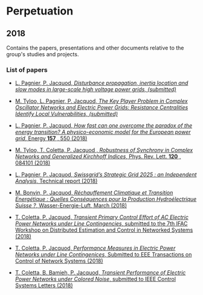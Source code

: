 # Perpetuation
## 2018
Contains the papers, presentations and other documents relative to the group's studies and projects.

### List of papers
*  [L. Pagnier, P. Jacquod, *Disturbance propagation, inertia location and slow modes in large-scale high voltage power grids, (submitted)*](https://github.com/GeeeHesso/Perpetuation/tree/master/2018/Papers/inertia)

*  [M. Tyloo, L. Pagnier, P. Jacquod, *The Key Player Problem in Complex Oscillator Networks and Electric Power Grids: Resistance Centralities Identify Local Vulnerabilities, (submitted)*](https://github.com/GeeeHesso/Perpetuation/tree/master/2018/Papers/key_players)

*  [L. Pagnier, P. Jacquod, *How fast can one overcome the paradox of the energy transition? A physico-economic model for the European power grid*, Energy **157** , 550 (2018)](https://github.com/GeeeHesso/Perpetuation/tree/master/2018/Papers/Energy)

* [M. Tyloo, T. Coletta, P. Jacquod , *Robustness of Synchrony in Complex Networks and Generalized Kirchhoff Indices*, Phys. Rev. Lett. **120** , 084101 (2018)](https://github.com/GeeeHesso/Perpetuation/tree/master/2018/Papers/Kirchhoff)

* [L. Pagnier, P. Jacquod, *Swissgrid’s Strategic Grid 2025 : an Independent Analysis*, Technical report (2018)](https://github.com/GeeeHesso/Perpetuation/tree/master/2018/Papers/Swissgrid_2025)

* [M. Bonvin, P. Jacquod, *Réchauffement Climatique et Transition Energétique : Quelles Conséquences pour la Production Hydroélectrique Suisse ?*, Wasser-Energie-Luft, March (2018)](https://github.com/GeeeHesso/Perpetuation/tree/master/2018/Papers/WEL)

* [T. Coletta, P. Jacquod, *Transient Primary Control Effort of AC Electric Power Networks under Line Contingencies*, submitted to the 7th IFAC Workshop on Distributed Estimation and Control in Networked Systems (2018)](https://github.com/GeeeHesso/Perpetuation/tree/master/2018/Papers/ifac2018)

* [T. Coletta, P. Jacquod, *Performance Measures in Electric Power Networks under Line Contingenices*, Submitted to EEE Transactions on Control of Network Systems (2018)](https://github.com/GeeeHesso/Perpetuation/tree/master/2018/Papers/Gramian)

* [T. Coletta, B. Bamieh, P. Jacquod, *Transient Performance of Electric Power Networks under Colored Noise*, submitted to IEEE Control Systems Letters (2018)](https://github.com/GeeeHesso/Perpetuation/tree/master/2018/Papers/Gramiannoise)

